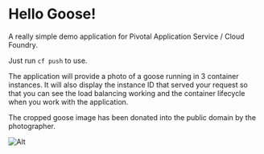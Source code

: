 # Hello Goose!

A really simple demo application for Pivotal Application Service / Cloud Foundry.

Just run `cf push` to use.

The application will provide a photo of a goose running in 3 container instances. It will also display the instance ID that served your request so that you can see the load balancing working and the container lifecycle when you work with the application.

The cropped goose image has been donated into the public domain by the photographer.

![Alt](/goose.jpg "Goose")

